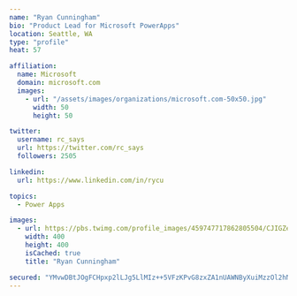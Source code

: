 ```yaml
---
name: "Ryan Cunningham"
bio: "Product Lead for Microsoft PowerApps"
location: Seattle, WA
type: "profile"
heat: 57

affiliation:
  name: Microsoft
  domain: microsoft.com
  images:
    - url: "/assets/images/organizations/microsoft.com-50x50.jpg"
      width: 50
      height: 50

twitter:
  username: rc_says
  url: https://twitter.com/rc_says
  followers: 2505

linkedin:
  url: https://www.linkedin.com/in/rycu

topics:
  - Power Apps

images:
  - url: https://pbs.twimg.com/profile_images/459747717862805504/CJIGZejd_400x400.png
    width: 400
    height: 400
    isCached: true
    title: "Ryan Cunningham"

secured: "YMvwDBtJOgFCHpxp2lLJg5LlMIz++5VFzKPvG8zxZA1nUAWNByXuiMzzOl2hNjAD3owQrYz8Zn+v3G/9puYhfZQhkYwPY6Px7o4gz9LPWTSTC14KBJbplQ4Leh3pq9zqI/gM01qcOwJ8ila7cLRPNTHspRFuX3CnB10enPOrR5h3toSd1MteNO/m6nF2e9jLqW5A+6/gJ3JhSvBy/A4SDeQHFMQp59cGHe+YOvLft0fAgTbBi1u931i6SoEGxSycq1qbAhQUWmzsUk+BtbjH0IseruPvcR3qMxKYyzavkkETn3YcVQjVOyhfzu/zNNin5iCWJwNzWkIBm9mc+7v7d69803ANJHJNWhQiknZbUmt8V7AZCbnVIClknpV5rl+pdAvAztnM7QM0O3Q8UFJVobX8EzoNEFTnqUcz8YBWffw=;B9P/s47rNtAHUI3Pze/Gkg=="
---
```


